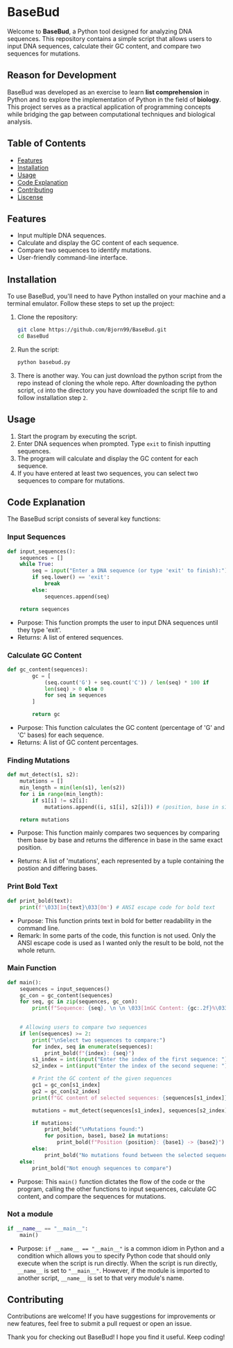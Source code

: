 # BaseBud

Welcome to **BaseBud**, a Python tool designed for analyzing DNA sequences. This repository contains a simple script that allows users to input DNA sequences, calculate their GC content, and compare two sequences for mutations.

## Reason for Development

BaseBud was developed as an exercise to learn **list comprehension** in Python and to explore the implementation of Python in the field of **biology**. This project serves as a practical application of programming concepts while bridging the gap between computational techniques and biological analysis.

## Table of Contents

- [Features](#features)
- [Installation](#installation)
- [Usage](#usage)
- [Code Explanation](#code-explanation)
- [Contributing](#contributing)
- [Liscense](#license)

## Features

- Input multiple DNA sequences.
- Calculate and display the GC content of each sequence.
- Compare two sequences to identify mutations.
- User-friendly command-line interface.

## Installation

To use BaseBud, you'll need to have Python installed on your machine and a terminal emulator. Follow these steps to set up the project:

1. Clone the repository:
   ```bash
   git clone https://github.com/Bjorn99/BaseBud.git
   cd BaseBud
   ```

2. Run the script:
   ```bash
   python basebud.py
   ```

3. There is another way. You can just download the python script from the repo instead of cloning the whole repo.
After downloading the python script, `cd` into the directory you have downloaded the script file to and follow installation step `2`.

## Usage

1. Start the program by executing the script.
2. Enter DNA sequences when prompted. Type `exit` to finish inputting sequences.
3. The program will calculate and display the GC content for each sequence.
4. If you have entered at least two sequences, you can select two sequences to compare for mutations.

## Code Explanation

The BaseBud script consists of several key functions:

### Input Sequences

```python
def input_sequences():
    sequences = []
    while True:
        seq = input("Enter a DNA sequence (or type 'exit' to finish):")
        if seq.lower() == 'exit':
            break
        else:
            sequences.append(seq)

    return sequences
```
- Purpose: This function prompts the user to input DNA sequences until they type 'exit'.
- Returns: A list of entered sequences.

### Calculate GC Content

```python
def gc_content(sequences):
        gc = [
            (seq.count('G') + seq.count('C')) / len(seq) * 100 if 
            len(seq) > 0 else 0
            for seq in sequences
        ]

        return gc
```
- Purpose: This function calculates the GC content (percentage of 'G' and 'C' bases) for each sequence.
- Returns: A list of GC content percentages.

### Finding Mutations

```python
def mut_detect(s1, s2):
    mutations = []
    min_length = min(len(s1), len(s2))
    for i in range(min_length):
        if s1[i] != s2[i]:
            mutations.append((i, s1[i], s2[i])) # (position, base in s1, s2)

    return mutations
```

- Purpose: This function mainly compares two sequences by comparing them base by base and returns the difference in base in the same exact position.

- Returns: A list of 'mutations', each represented by a tuple containing the postion and differing bases.

### Print Bold Text

```python
def print_bold(text):
    print(f'\033[1m{text}\033[0m') # ANSI escape code for bold text
```
- Purpose: This function prints text in bold for better readability in the command line.
- Remark: In some parts of the code, this function is not used. Only the ANSI escape code is used as I wanted only the result to be bold, not the whole return.

### Main Function
```python
def main():
    sequences = input_sequences()
    gc_con = gc_content(sequences)
    for seq, gc in zip(sequences, gc_con):
        print(f"Sequence: {seq}, \n \n \033[1mGC Content: {gc:.2f}%\033[0m \n")

    
    # Allowing users to compare two sequences
    if len(sequences) >= 2:
        print("\nSelect two sequences to compare:")
        for index, seq in enumerate(sequences):
            print_bold(f"{index}: {seq}")
        s1_index = int(input("Enter the index of the first sequence: "))
        s2_index = int(input("Enter the index of the second sequene: "))

        # Print the GC content of the given sequences
        gc1 = gc_con[s1_index]
        gc2 = gc_con[s2_index]
        print(f"GC content of selected sequences: {sequences[s1_index]}: \033[1mGC Content: {gc1:.2f}%\033[0m, \n{sequences[s2_index]}: \033[1mGC Content: {gc2:.2f}%\033[0m")

        mutations = mut_detect(sequences[s1_index], sequences[s2_index])

        if mutations:
            print_bold("\nMutations found:")
            for position, base1, base2 in mutations:
                print_bold(f"Position {position}: {base1} -> {base2}")
        else:
            print_bold("No mutations found between the selected sequences.")
    else:
        print_bold("Not enough sequences to compare")
```

- Purpose: This `main()` function dictates the flow of the code or the program, calling the other functions to input sequences, calculate GC content, and compare the sequences for mutations.

### Not a module

```python
if __name__ == "__main__":
    main()
```

- Purpose: `if __name__ == "__main__"` is a common idiom in Python and a condition  which allows you to specify Python code that should only execute when the script is run directly. When the script is run directly, `__name__` is set to `"__main__"`. However, if the module is imported to another script, `__name__` is set to that very module's name.

## Contributing

Contributions are welcome! If you have suggestions for improvements or new features, feel free to submit a pull request or open an issue.

Thank you for checking out BaseBud! I hope you find it useful. Keep coding!